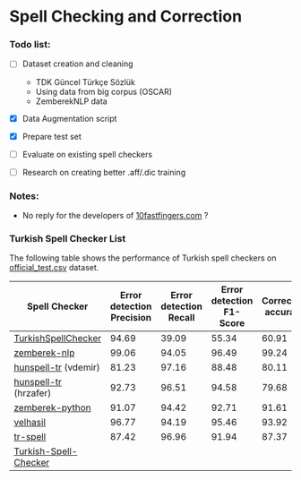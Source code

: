 # Spell Checking and Correction

### Todo list:

- [ ] Dataset creation and cleaning  
  - TDK Güncel Türkçe Sözlük
  - Using data from big corpus (OSCAR)
  - ZemberekNLP data
- [x] Data Augmentation script
- [x] Prepare test set
- [ ] Evaluate on existing spell checkers
- [ ] Research on creating better .aff/.dic training


### Notes:
- No reply for the developers of [10fastfingers.com](https://10fastfingers.com/typing-test/turkish) ?

### Turkish Spell Checker List

The following table shows the performance of Turkish spell checkers on [official_test.csv](evaluation/data/official_test.csv) dataset.


| Spell Checker | Error detection Precision | Error detection Recall | Error detection F1-Score | Correction accuracy | Speed (words per sec) |
| --- | --- | --- | --- | --- | --- |
| [TurkishSpellChecker](https://github.com/StarlangSoftware/TurkishSpellChecker-Py)                       |  94.69 |  39.09 |  55.34 |  60.91 | 1.06  |
| [zemberek-nlp](https://github.com/ahmetaa/zemberek-nlp)                                                 |  99.06 |  94.05 | 96.49  | 99.24  | 397.65  |
| [hunspell-tr](https://github.com/vdemir/hunspell-tr)  (vdemir)                                          | 81.23 | 97.16 | 88.48 | 80.11 | 632.92 |
| [hunspell-tr](https://github.com/hrzafer/hunspell-tr) (hrzafer)                                         |  92.73 |  96.51 | 94.58  | 79.68  |  4.50 |
| [zemberek-python](https://github.com/Loodos/zemberek-python)                                            |  91.07 | 94.42  |  92.71 | 91.61 |  18.70 |
| [velhasil](https://github.com/MiniVelhasil/velhasil)                                                    | 96.77  |  94.19 |  95.46 |  93.92 | 0.48  |
| [tr-spell](https://code.google.com/archive/p/tr-spell/)                                                 | 87.42 | 96.96 | 91.94 | 87.37 |  3.24 |
| [Turkish-Spell-Checker](https://github.com/tarekwelaya/Turkish-Spell-Checker)                           |   |   |   |   |   |  
